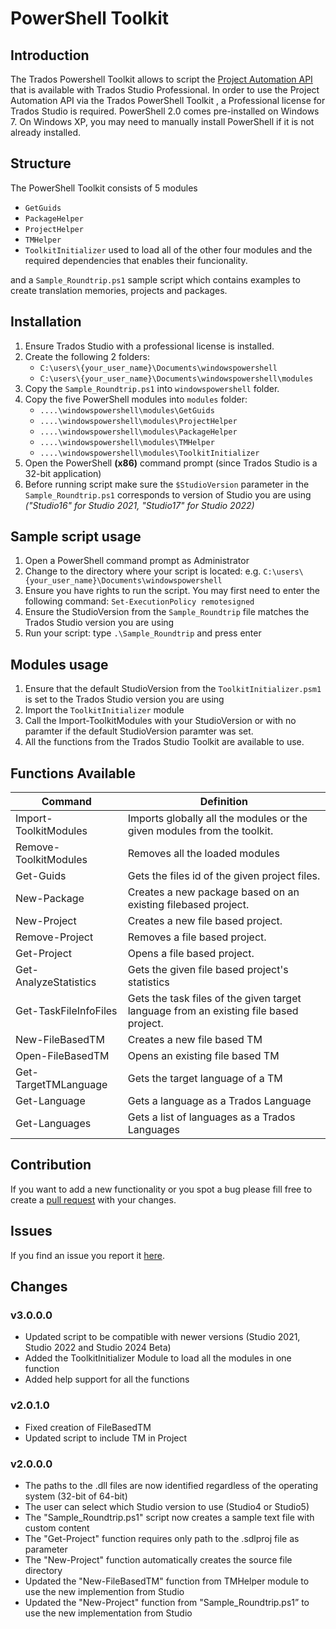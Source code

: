 ﻿PowerShell Toolkit
==================

## Introduction
The Trados Powershell Toolkit allows to script the [Project Automation API](http://producthelp.sdl.com/SDK/ProjectAutomationApi/3.0/html/b986e77a-82d2-4049-8610-5159c55fddd3.htm) that is available with Trados Studio Professional.  In order to use the Project Automation API via the Trados PowerShell Toolkit , a Professional license for Trados Studio is required.
PowerShell 2.0 comes pre-installed on Windows 7. On Windows XP, you may need to manually install PowerShell if it is not already installed.

## Structure
The PowerShell Toolkit consists of 5 modules
- `GetGuids`
- `PackageHelper`
- `ProjectHelper`
- `TMHelper`
- `ToolkitInitializer`
used to load all of the other four modules and the required dependencies that enables their funcionality.

and a `Sample_Roundtrip.ps1` sample script which contains examples to create translation memories, projects and packages.

## Installation
1. Ensure Trados Studio with a professional license is installed.
2. Create the following 2 folders:
    - `C:\users\{your_user_name}\Documents\windowspowershell`
    - `C:\users\{your_user_name}\Documents\windowspowershell\modules`
3. Copy the `Sample_Roundtrip.ps1` into `windowspowershell` folder.
4. Copy the five PowerShell modules into `modules` folder:
    - `....\windowspowershell\modules\GetGuids`
    - `....\windowspowershell\modules\ProjectHelper`
    - `....\windowspowershell\modules\PackageHelper`
    - `....\windowspowershell\modules\TMHelper`
    - `....\windowspowershell\modules\ToolkitInitializer`
5. Open the PowerShell **(x86)** command prompt (since Trados Studio is a 32-bit application) 
6. Before running script make sure the `$StudioVersion` parameter in the `Sample_Roundtrip.ps1` corresponds to version of Studio you are using *("Studio16" for Studio 2021, "Studio17" for Studio 2022)* 

## Sample script usage
1. Open a PowerShell command prompt as Administrator
2. Change to the directory where your script is located:
e.g. `C:\users\{your_user_name}\Documents\windowspowershell`
3. Ensure you have rights to run the script. You may first need to enter the following command:
`Set-ExecutionPolicy remotesigned`
4. Ensure the StudioVersion from the `Sample_Roundtrip` file matches the Trados Studio version you are using
4. Run your script: type `.\Sample_Roundtrip` and press enter

## Modules usage
1. Ensure that the default StudioVersion from the `ToolkitInitializer.psm1` is set to the Trados Studio version you are using
2. Import the `ToolkitInitializer` module
3. Call the Import-ToolkitModules with your StudioVersion or with no paramter if the default StudioVersion paramter was set.
4. All the functions from the Trados Studio Toolkit are available to use.

## Functions Available
| Command | Definition |
|---------|------------|
|Import-ToolkitModules| Imports globally all the modules or the given modules from the toolkit.|
|Remove-ToolkitModules| Removes all the loaded modules |
|Get-Guids|     Gets the files id of the given project files. |
|New-Package|	Creates a new package based on an existing filebased project.|
|New-Project| 	Creates a new file based project.|
|Remove-Project| Removes a file based project. |
|Get-Project| Opens a file based project. |
|Get-AnalyzeStatistics| Gets the given file based project's statistics |
|Get-TaskFileInfoFiles | Gets the task files of the given target language from an existing file based project.|
|New-FileBasedTM | Creates a new file based TM |
|Open-FileBasedTM| Opens an existing file based TM|
|Get-TargetTMLanguage| Gets the target language of a TM|
|Get-Language | Gets a language as a Trados Language|
|Get-Languages | Gets a list of languages as a Trados Languages|

## Contribution
If you want to add a new functionality or you spot a bug please fill free to create a [pull request](http://www.codenewbie.org/blogs/how-to-make-a-pull-request) with your changes.

## Issues
If you find an issue you report it [here](https://github.com/sdl/Sdl-studio-powershell-toolkit/issues).

## Changes
### v3.0.0.0
- Updated script to be compatible with newer versions (Studio 2021, Studio 2022 and Studio 2024 Beta)
- Added the ToolkitInitializer Module to load all the modules in one function
- Added help support for all the functions

### v2.0.1.0
- Fixed creation of FileBasedTM
- Updated script to include TM in Project

### v2.0.0.0
- The paths to the .dll files are now identified regardless of the operating system (32-bit of 64-bit)
- The user can select which Studio version to use (Studio4 or Studio5)
- The "Sample_Roundtrip.ps1" script now creates a sample text file with custom content
- The "Get-Project" function requires only path to the .sdlproj file as parameter
- The "New-Project" function automatically creates the source file directory
- Updated the "New-FileBasedTM" function from TMHelper module to use the new implemention from Studio
- Updated the "New-Project" function from "Sample_Roundtrip.ps1” to use the new implementation from Studio